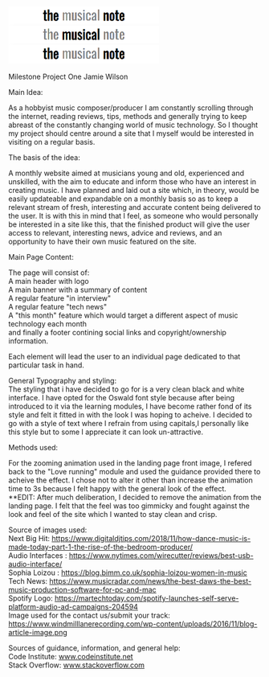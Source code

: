 ![logo](/images/logo.png)

Milestone Project One Jamie Wilson

Main Idea:

As a hobbyist music composer/producer I am constantly scrolling through the internet, reading reviews, tips, methods and generally trying to keep abreast of the constantly changing world of music technology. So I thought my project should centre around a site that I myself would be interested in visiting on a regular basis.

The basis of the idea:

A monthly website aimed at musicians young and old, experienced and unskilled, with the aim to educate and inform those who have an interest in creating music. I have planned and laid out a site which, in theory, would be easily updateable and expandable on a monthly basis so as to keep a relevant stream of fresh, interesting and accurate content being delivered to the user. It is with this in mind that I feel, as someone who would personally be interested in a site like this, that the finished product will give the user access to relevant, interesting news, advice and reviews, and an opportunity to have their own music featured on the site.

Main Page Content:

The page will consist of:<br>
A main header with logo<br>
A main banner with a summary of content<br>
A regular feature "in interview"<br>
A regular feature "tech news"<br>
A "this month" feature which would target a different aspect of music technology each month<br>
and finally a footer contining social links and copyright/ownership information.

Each element will lead the user to an individual page dedicated to that particular task in hand.

General Typography and styling:<br>
The styling that i have decided to go for is a very clean black and white interface.  I have opted for the Oswald font style because after being introduced to it via the learning modules, I have become rather fond of its style and felt it fitted in with the look I was hoping to acheive. I decided to go with a style of text where I refrain from using capitals,I personally like this style but to some I appreciate it can look un-attractive.

Methods used:

For the zooming animation used in the landing page front image, I refered back to the "Love running" module and used the guidance provided there to acheive the effect. I chose not to alter it other than increase the animation time to 3s because I felt happy with the general look of the effect.<br>
**EDIT: After much deliberation, I decided to remove the animation from the landing page. I felt that the feel was too gimmicky and fought against the look and feel of the site which I wanted to stay clean and crisp.



Source of images used:<br>
 Next Big Hit: https://www.digitaldjtips.com/2018/11/how-dance-music-is-made-today-part-1-the-rise-of-the-bedroom-producer/<br>
 Audio Interfaces : https://www.nytimes.com/wirecutter/reviews/best-usb-audio-interface/<br> 
 Sophia Loizou : https://blog.bimm.co.uk/sophia-loizou-women-in-music<br> 
 Tech News: https://www.musicradar.com/news/the-best-daws-the-best-music-production-software-for-pc-and-mac<br>
 Spotify Logo: https://martechtoday.com/spotify-launches-self-serve-platform-audio-ad-campaigns-204594<br>
Image used for the contact us/submit your track: https://www.windmilllanerecording.com/wp-content/uploads/2016/11/blog-article-image.png<br>

Sources of guidance, information, and general help:<br>
Code Institute: www.codeinstitute.net<br>
Stack Overflow: www.stackoverflow.com<br>
